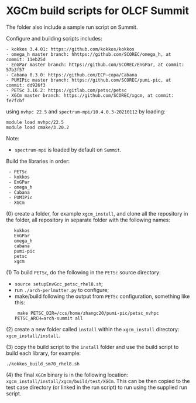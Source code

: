 # XGCm build scripts for OLCF Summit

The folder also include a sample run script on Summit.

Configure and building scripts includes:
```
- kokkos 3.4.01: https://github.com/kokkos/kokkos
- omega_h master branch: hhttps://github.com/SCOREC/omega_h, at commit: 11eb25d
- EnGPar master branch: https://github.com/SCOREC/EnGPar, at commit: 57b3f57
- Cabana 0.3.0: https://github.com/ECP-copa/Cabana
- PUMIPic master branch: https://github.com/SCOREC/pumi-pic, at commit: dd926f3
- PETSc 3.16.2: https://gitlab.com/petsc/petsc
- XGCm master branch: https://github.com/SCOREC/xgcm, at commit: fe7fcbf
```
using `nvhpc 22.5` and `spectrum-mpi/10.4.0.3-20210112` by loading:
```
module load nvhpc/22.5
module load cmake/3.20.2
```
Note:
- `spectrum-mpi` is loaded by default on `Summit`.

Build the libraries in order:
```
 - PETSc
 - kokkos
 - EnGPar
 - omega_h
 - Cabana 
 - PUMIPic
 - XGCm
```

(0) create a folder, for example `xgcm_install`, and clone all the repository in the folder, all repository in separate folder with the following names:
```
   kokkos
   EnGPar
   omega_h
   cabana
   pumi-pic
   petsc
   xgcm
```

(1) To build `PETSc`, do the following in the `PETSc` source directory:
- `source setupEnvGcc_petsc_rhel8.sh`;
- run `./arch-perlmutter.py` to configure;
- make/build following the output from `PETSc` configuration, something like this:
  ```
   make PETSC_DIR=/ccs/home/zhangc20/pumi-pic/petsc_nvhpc PETSC_ARCH=arch-summit all
  ```

(2) create a new folder called `install` within the `xgcm_install` directory: `xgcm_install/install`.

(3) copy the build script to the `install` folder and use the build script to build each library, for example:
```
./kokkos_build_sm70_rhel8.sh
```

(4) the final `XGCm` binary is in the following location: `xgcm_install/install/xgcm/build/test/XGCm`.
This can be then copied to the test case directory (or linked in the run script) to run using the supplied run script.
